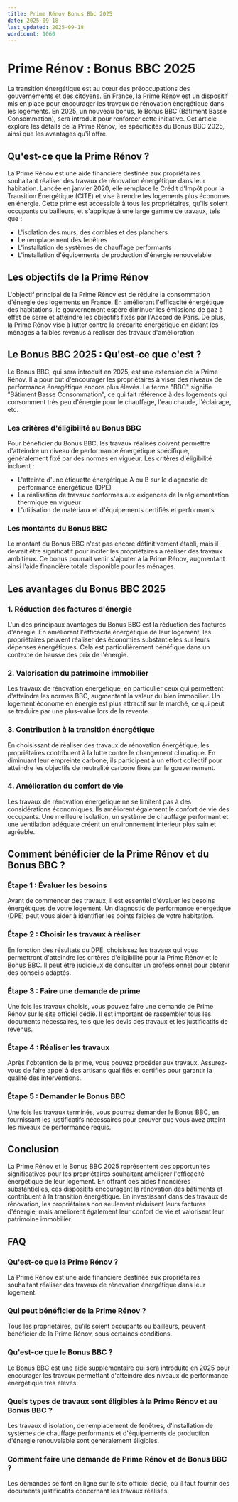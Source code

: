 ```yaml
---
title: Prime Rénov Bonus Bbc 2025
date: 2025-09-18
last_updated: 2025-09-18
wordcount: 1060
---
```


# Prime Rénov : Bonus BBC 2025

La transition énergétique est au cœur des préoccupations des gouvernements et des citoyens. En France, la Prime Rénov est un dispositif mis en place pour encourager les travaux de rénovation énergétique dans les logements. En 2025, un nouveau bonus, le Bonus BBC (Bâtiment Basse Consommation), sera introduit pour renforcer cette initiative. Cet article explore les détails de la Prime Rénov, les spécificités du Bonus BBC 2025, ainsi que les avantages qu'il offre.

## Qu'est-ce que la Prime Rénov ?

La Prime Rénov est une aide financière destinée aux propriétaires souhaitant réaliser des travaux de rénovation énergétique dans leur habitation. Lancée en janvier 2020, elle remplace le Crédit d'Impôt pour la Transition Énergétique (CITE) et vise à rendre les logements plus économes en énergie. Cette prime est accessible à tous les propriétaires, qu'ils soient occupants ou bailleurs, et s'applique à une large gamme de travaux, tels que :

- L'isolation des murs, des combles et des planchers
- Le remplacement des fenêtres
- L'installation de systèmes de chauffage performants
- L'installation d'équipements de production d'énergie renouvelable

## Les objectifs de la Prime Rénov

L'objectif principal de la Prime Rénov est de réduire la consommation d'énergie des logements en France. En améliorant l'efficacité énergétique des habitations, le gouvernement espère diminuer les émissions de gaz à effet de serre et atteindre les objectifs fixés par l'Accord de Paris. De plus, la Prime Rénov vise à lutter contre la précarité énergétique en aidant les ménages à faibles revenus à réaliser des travaux d'amélioration.

## Le Bonus BBC 2025 : Qu'est-ce que c'est ?

Le Bonus BBC, qui sera introduit en 2025, est une extension de la Prime Rénov. Il a pour but d'encourager les propriétaires à viser des niveaux de performance énergétique encore plus élevés. Le terme "BBC" signifie "Bâtiment Basse Consommation", ce qui fait référence à des logements qui consomment très peu d'énergie pour le chauffage, l'eau chaude, l'éclairage, etc.

### Les critères d'éligibilité au Bonus BBC

Pour bénéficier du Bonus BBC, les travaux réalisés doivent permettre d'atteindre un niveau de performance énergétique spécifique, généralement fixé par des normes en vigueur. Les critères d'éligibilité incluent :

- L'atteinte d'une étiquette énergétique A ou B sur le diagnostic de performance énergétique (DPE)
- La réalisation de travaux conformes aux exigences de la réglementation thermique en vigueur
- L'utilisation de matériaux et d'équipements certifiés et performants

### Les montants du Bonus BBC

Le montant du Bonus BBC n'est pas encore définitivement établi, mais il devrait être significatif pour inciter les propriétaires à réaliser des travaux ambitieux. Ce bonus pourrait venir s'ajouter à la Prime Rénov, augmentant ainsi l'aide financière totale disponible pour les ménages.

## Les avantages du Bonus BBC 2025

### 1. Réduction des factures d'énergie

L'un des principaux avantages du Bonus BBC est la réduction des factures d'énergie. En améliorant l'efficacité énergétique de leur logement, les propriétaires peuvent réaliser des économies substantielles sur leurs dépenses énergétiques. Cela est particulièrement bénéfique dans un contexte de hausse des prix de l'énergie.

### 2. Valorisation du patrimoine immobilier

Les travaux de rénovation énergétique, en particulier ceux qui permettent d'atteindre les normes BBC, augmentent la valeur du bien immobilier. Un logement économe en énergie est plus attractif sur le marché, ce qui peut se traduire par une plus-value lors de la revente.

### 3. Contribution à la transition énergétique

En choisissant de réaliser des travaux de rénovation énergétique, les propriétaires contribuent à la lutte contre le changement climatique. En diminuant leur empreinte carbone, ils participent à un effort collectif pour atteindre les objectifs de neutralité carbone fixés par le gouvernement.

### 4. Amélioration du confort de vie

Les travaux de rénovation énergétique ne se limitent pas à des considérations économiques. Ils améliorent également le confort de vie des occupants. Une meilleure isolation, un système de chauffage performant et une ventilation adéquate créent un environnement intérieur plus sain et agréable.

## Comment bénéficier de la Prime Rénov et du Bonus BBC ?

### Étape 1 : Évaluer les besoins

Avant de commencer des travaux, il est essentiel d'évaluer les besoins énergétiques de votre logement. Un diagnostic de performance énergétique (DPE) peut vous aider à identifier les points faibles de votre habitation.

### Étape 2 : Choisir les travaux à réaliser

En fonction des résultats du DPE, choisissez les travaux qui vous permettront d'atteindre les critères d'éligibilité pour la Prime Rénov et le Bonus BBC. Il peut être judicieux de consulter un professionnel pour obtenir des conseils adaptés.

### Étape 3 : Faire une demande de prime

Une fois les travaux choisis, vous pouvez faire une demande de Prime Rénov sur le site officiel dédié. Il est important de rassembler tous les documents nécessaires, tels que les devis des travaux et les justificatifs de revenus.

### Étape 4 : Réaliser les travaux

Après l'obtention de la prime, vous pouvez procéder aux travaux. Assurez-vous de faire appel à des artisans qualifiés et certifiés pour garantir la qualité des interventions.

### Étape 5 : Demander le Bonus BBC

Une fois les travaux terminés, vous pourrez demander le Bonus BBC, en fournissant les justificatifs nécessaires pour prouver que vous avez atteint les niveaux de performance requis.

## Conclusion

La Prime Rénov et le Bonus BBC 2025 représentent des opportunités significatives pour les propriétaires souhaitant améliorer l'efficacité énergétique de leur logement. En offrant des aides financières substantielles, ces dispositifs encouragent la rénovation des bâtiments et contribuent à la transition énergétique. En investissant dans des travaux de rénovation, les propriétaires non seulement réduisent leurs factures d'énergie, mais améliorent également leur confort de vie et valorisent leur patrimoine immobilier.

## FAQ

### Qu'est-ce que la Prime Rénov ?

La Prime Rénov est une aide financière destinée aux propriétaires souhaitant réaliser des travaux de rénovation énergétique dans leur logement.

### Qui peut bénéficier de la Prime Rénov ?

Tous les propriétaires, qu'ils soient occupants ou bailleurs, peuvent bénéficier de la Prime Rénov, sous certaines conditions.

### Qu'est-ce que le Bonus BBC ?

Le Bonus BBC est une aide supplémentaire qui sera introduite en 2025 pour encourager les travaux permettant d'atteindre des niveaux de performance énergétique très élevés.

### Quels types de travaux sont éligibles à la Prime Rénov et au Bonus BBC ?

Les travaux d'isolation, de remplacement de fenêtres, d'installation de systèmes de chauffage performants et d'équipements de production d'énergie renouvelable sont généralement éligibles.

### Comment faire une demande de Prime Rénov et de Bonus BBC ?

Les demandes se font en ligne sur le site officiel dédié, où il faut fournir des documents justificatifs concernant les travaux réalisés.
